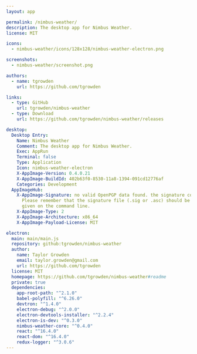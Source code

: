 ```yaml
---
layout: app

permalink: /nimbus-weather/
description: The desktop app for Nimbus Weather.
license: MIT

icons:
  - nimbus-weather/icons/128x128/nimbus-weather-electron.png

screenshots:
  - nimbus-weather/screenshot.png

authors:
  - name: tgrowden
    url: https://github.com/tgrowden

links:
  - type: GitHub
    url: tgrowden/nimbus-weather
  - type: Download
    url: https://github.com/tgrowden/nimbus-weather/releases

desktop:
  Desktop Entry:
    Name: Nimbus Weather
    Comment: The desktop app for Nimbus Weather.
    Exec: AppRun
    Terminal: false
    Type: Application
    Icon: nimbus-weather-electron
    X-AppImage-Version: 0.4.0.21
    X-AppImage-BuildId: 402b63f0-8530-11a8-1394-091cd12776af
    Categories: Development
  AppImageHub:
    X-AppImage-Signature: no valid OpenPGP data found. the signature could not be verified.
      Please remember that the signature file (.sig or .asc) should be the first file
      given on the command line.
    X-AppImage-Type: 2
    X-AppImage-Architecture: x86_64
    X-AppImage-Payload-License: MIT

electron:
  main: main/main.js
  repository: github:tgrowden/nimbus-weather
  author:
    name: Taylor Growden
    email: taylor.growden@gmail.com
    url: https://github.com/tgrowden
  license: MIT
  homepage: https://github.com/tgrowden/nimbus-weather#readme
  private: true
  dependencies:
    app-root-path: "^2.1.0"
    babel-polyfill: "^6.26.0"
    devtron: "^1.4.0"
    electron-debug: "^2.0.0"
    electron-devtools-installer: "^2.2.4"
    electron-is-dev: "^0.3.0"
    nimbus-weather-core: "^0.4.0"
    react: "^16.4.0"
    react-dom: "^16.4.0"
    redux-logger: "^3.0.6"
---
```

